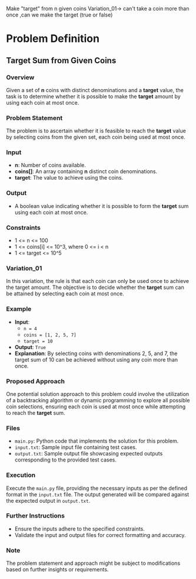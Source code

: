 Make "target" from n given coins
Variation_01-> can't take a coin more than once ,can we make the target (true or false)

# Problem Definition

## Target Sum from Given Coins

### Overview
Given a set of **n** coins with distinct denominations and a **target** value, the task is to determine whether it is possible to make the **target** amount by using each coin at most once.

### Problem Statement
The problem is to ascertain whether it is feasible to reach the **target** value by selecting coins from the given set, each coin being used at most once.

### Input
- **n**: Number of coins available.
- **coins[]**: An array containing **n** distinct coin denominations.
- **target**: The value to achieve using the coins.

### Output
- A boolean value indicating whether it is possible to form the **target** sum using each coin at most once.

### Constraints
- 1 <= n <= 100
- 1 <= coins[i] <= 10^3, where 0 <= i < n
- 1 <= target <= 10^5

### Variation_01
In this variation, the rule is that each coin can only be used once to achieve the target amount. The objective is to decide whether the **target** sum can be attained by selecting each coin at most once.

### Example
- **Input**:
    - `n = 4`
    - `coins = [1, 2, 5, 7]`
    - `target = 10`
- **Output**: `True`
- **Explanation**: By selecting coins with denominations 2, 5, and 7, the target sum of 10 can be achieved without using any coin more than once.

### Proposed Approach
One potential solution approach to this problem could involve the utilization of a backtracking algorithm or dynamic programming to explore all possible coin selections, ensuring each coin is used at most once while attempting to reach the **target** sum.

### Files
- `main.py`: Python code that implements the solution for this problem.
- `input.txt`: Sample input file containing test cases.
- `output.txt`: Sample output file showcasing expected outputs corresponding to the provided test cases.

### Execution
Execute the `main.py` file, providing the necessary inputs as per the defined format in the `input.txt` file. The output generated will be compared against the expected output in `output.txt`.

### Further Instructions
- Ensure the inputs adhere to the specified constraints.
- Validate the input and output files for correct formatting and accuracy.

### Note
The problem statement and approach might be subject to modifications based on further insights or requirements.